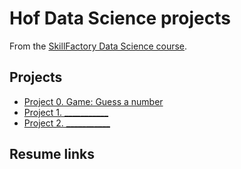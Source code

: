 # Hof Data Science projects

From the [SkillFactory Data Science course](https://skillfactory.ru/data-scientist).

## Projects

* [Project 0. Game: Guess a number](https://github.com/Hofbro/Hof_data_science/project_0/)
* [Project 1. ___________](https://github.com/Hofbro/Hof_data_science/project_1)
* [Project 2. ___________](https://github.com/Hofbro/Hof_data_science/project_2)

## Resume links
